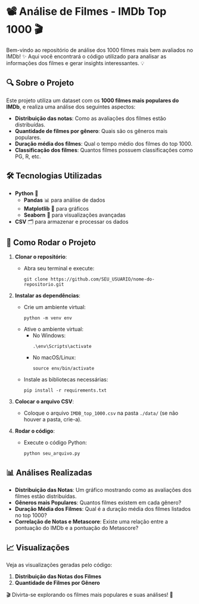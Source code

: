 # 📽️ Análise de Filmes - IMDb Top 1000 🎬

Bem-vindo ao repositório de análise dos 1000 filmes mais bem avaliados no IMDb! ✨ Aqui você encontrará o código utilizado para analisar as informações dos filmes e gerar insights interessantes. 💡

## 🔍 Sobre o Projeto

Este projeto utiliza um dataset com os **1000 filmes mais populares do IMDb**, e realiza uma análise dos seguintes aspectos:

- **Distribuição das notas**: Como as avaliações dos filmes estão distribuídas.
- **Quantidade de filmes por gênero**: Quais são os gêneros mais populares.
- **Duração média dos filmes**: Qual o tempo médio dos filmes do top 1000.
- **Classificação dos filmes**: Quantos filmes possuem classificações como PG, R, etc.

## 🛠️ Tecnologias Utilizadas

- **Python** 🐍
  - **Pandas** 📊 para análise de dados
  - **Matplotlib** 🎨 para gráficos
  - **Seaborn** 🌈 para visualizações avançadas
- **CSV** 🗂️ para armazenar e processar os dados

## 📂 Como Rodar o Projeto

1. **Clonar o repositório**:
   - Abra seu terminal e execute:
     ```
     git clone https://github.com/SEU_USUARIO/nome-do-repositorio.git
     ```

2. **Instalar as dependências**:
   - Crie um ambiente virtual:
     ```
     python -m venv env
     ```
   - Ative o ambiente virtual:
     - No Windows:
       ```
       .\env\Scripts\activate
       ```
     - No macOS/Linux:
       ```
       source env/bin/activate
       ```
   - Instale as bibliotecas necessárias:
     ```
     pip install -r requirements.txt
     ```

3. **Colocar o arquivo CSV**:
   - Coloque o arquivo `IMDB_top_1000.csv` na pasta `./data/` (se não houver a pasta, crie-a).

4. **Rodar o código**:
   - Execute o código Python:
     ```
     python seu_arquivo.py
     ```

## 📊 Análises Realizadas

- **Distribuição das Notas**: Um gráfico mostrando como as avaliações dos filmes estão distribuídas.
- **Gêneros mais Populares**: Quantos filmes existem em cada gênero?
- **Duração Média dos Filmes**: Qual é a duração média dos filmes listados no top 1000?
- **Correlação de Notas e Metascore**: Existe uma relação entre a pontuação do IMDb e a pontuação do Metascore?

## 📈 Visualizações

Veja as visualizações geradas pelo código:

1. **Distribuição das Notas dos Filmes**
2. **Quantidade de Filmes por Gênero**



🎬 Divirta-se explorando os filmes mais populares e suas análises! 🚀
